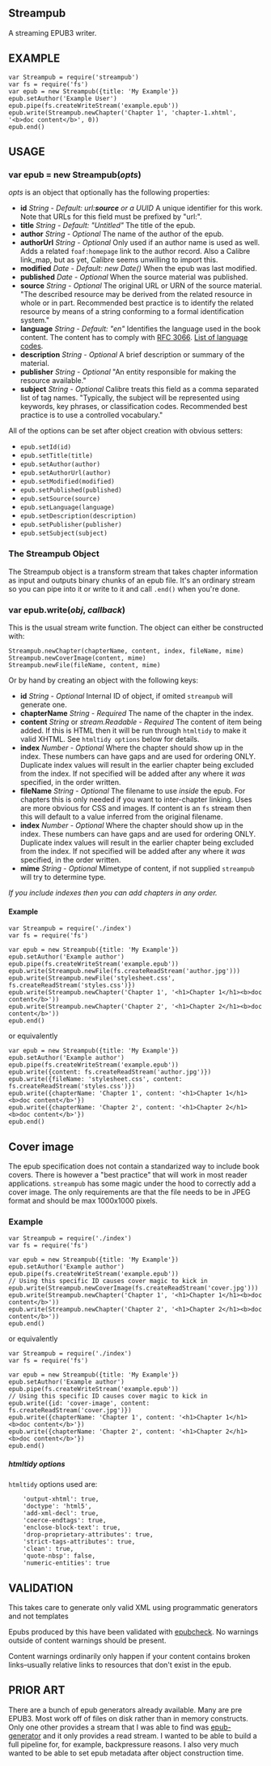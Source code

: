 Streampub
---------

A streaming EPUB3 writer.

## EXAMPLE

```
var Streampub = require('streampub')
var fs = require('fs')
var epub = new Streampub({title: 'My Example'})
epub.setAuthor('Example User')
epub.pipe(fs.createWriteStream('example.epub'))
epub.write(Streampub.newChapter('Chapter 1', 'chapter-1.xhtml', '<b>doc content</b>', 0))
epub.end()
```

## USAGE

### var epub = new Streampub(*opts*)

*opts* is an object that optionally has the following properties:

* **id** _String_ - _Default: url:**source** or a UUID_ A unique identifier for this work. Note that URLs for this field must be prefixed by "url:".
* **title** _String_ - _Default: "Untitled"_ The title of the epub.
* **author** _String_ - _Optional_ The name of the author of the epub.
* **authorUrl** _String_ - _Optional_ Only used if an author name is used as
  well.  Adds a related `foaf:homepage` link to the author record.  Also a
  Calibre link_map, but as yet, Calibre seems unwilling to import this.
* **modified** _Date_ - _Default: new Date()_ When the epub was last modified.
* **published** _Date_ - _Optional_ When the source material was published.
* **source** _String_ - _Optional_ The original URL or URN of the source material. "The described resource may be derived from the related resource in whole or in part. Recommended best practice is to identify the related resource by means of a string conforming to a formal identification system."
* **language** _String_ - _Default: "en"_ Identifies the language used in the book content. The content has to comply with [RFC 3066](http://www.ietf.org/rfc/rfc3066.txt). [List of language codes](http://www.loc.gov/standards/iso639-2/php/code_list.php).
* **description** _String_ - _Optional_ A brief description or summary of the material.
* **publisher** _String_ - _Optional_ "An entity responsible for making the resource available."
* **subject** _String_ - _Optional_ Calibre treats this field as a comma separated list of tag names. "Typically, the subject will be represented using keywords, key phrases, or classification codes. Recommended best practice is to use a controlled vocabulary."

All of the options can be set after object creation with obvious setters:

* `epub.setId(id)`
* `epub.setTitle(title)`
* `epub.setAuthor(author)`
* `epub.setAuthorUrl(author)`
* `epub.setModified(modified)`
* `epub.setPublished(published)`
* `epub.setSource(source)`
* `epub.setLanguage(language)`
* `epub.setDescription(description)`
* `epub.setPublisher(publisher)`
* `epub.setSubject(subject)`

### The Streampub Object

The Streampub object is a transform stream that takes chapter information as
input and outputs binary chunks of an epub file. It's an ordinary stream so you
can pipe into it or write to it and call `.end()` when you're done.

### var epub.write(*obj*, *callback*)

This is the usual stream write function. The object can either be constructed with:

```
Streampub.newChapter(chapterName, content, index, fileName, mime)
Streampub.newCoverImage(content, mime)
Streampub.newFile(fileName, content, mime)
```

Or by hand by creating an object with the following keys:

* **id** _String_ - _Optional_ Internal ID of object, if omited `streampub` will generate one.
* **chapterName** _String_ - _Required_ The name of the chapter in the index.
* **content** _String_ or _stream.Readable_ - _Required_ The content of item being added. If this is HTML then
  it will be run through `htmltidy` to make it valid XHTML. See `htmltidy options` below for details.
* **index** _Number_ - _Optional_ Where the chapter should show up in the index. These numbers
  can have gaps and are used for ordering ONLY. Duplicate index values will
  result in the earlier chapter being excluded from the index. If not specified will
  be added after any where it _was_ specified, in the order written.
* **fileName** _String_ - _Optional_ The filename to use *inside* the epub. For chapters this is only needed
  if you want to inter-chapter linking. Uses are more obvious for CSS and images. If content is an `fs` stream
  then this will default to a value inferred from the original filename.
* **index** _Number_ - _Optional_ Where the chapter should show up in the index. These numbers
  can have gaps and are used for ordering ONLY. Duplicate index values will
  result in the earlier chapter being excluded from the index. If not specified will
  be added after any where it _was_ specified, in the order written.
* **mime** _String_ - _Optional_ Mimetype of content, if not supplied `streampub` will try to determine type.

*If you include indexes then you can add chapters in any order.*

#### Example

```
var Streampub = require('./index')
var fs = require('fs')

var epub = new Streampub({title: 'My Example'})
epub.setAuthor('Example author')
epub.pipe(fs.createWriteStream('example.epub'))
epub.write(Streampub.newFile(fs.createReadStream('author.jpg')))
epub.write(Streampub.newFile('stylesheet.css', fs.createReadStream('styles.css')})
epub.write(Streampub.newChapter('Chapter 1', '<h1>Chapter 1</h1><b>doc content</b>'))
epub.write(Streampub.newChapter('Chapter 2', '<h1>Chapter 2</h1><b>doc content</b>'))
epub.end()
```

or equivalently

```
var epub = new Streampub({title: 'My Example'})
epub.setAuthor('Example author')
epub.pipe(fs.createWriteStream('example.epub'))
epub.write({content: fs.createReadStream('author.jpg')})
epub.write({fileName: 'stylesheet.css', content: fs.createReadStream('styles.css')})
epub.write({chapterName: 'Chapter 1', content: '<h1>Chapter 1</h1><b>doc content</b>'})
epub.write({chapterName: 'Chapter 2', content: '<h1>Chapter 2</h1><b>doc content</b>'})
epub.end()
```

## Cover image

The epub specification does not contain a standarized way to include book covers. There is however a "best practice" that will work in most reader applications. `streampub` has some magic under the hood to correctly add a cover image. The only requirements are that the file needs to be in JPEG format and should be max 1000x1000 pixels.

### Example


```
var Streampub = require('./index')
var fs = require('fs')

var epub = new Streampub({title: 'My Example'})
epub.setAuthor('Example author')
epub.pipe(fs.createWriteStream('example.epub'))
// Using this specific ID causes cover magic to kick in
epub.write(Streampub.newCoverImage(fs.createReadStream('cover.jpg')))
epub.write(Streampub.newChapter('Chapter 1', '<h1>Chapter 1</h1><b>doc content</b>'))
epub.write(Streampub.newChapter('Chapter 2', '<h1>Chapter 2</h1><b>doc content</b>'))
epub.end()
```

or equivalently

```
var Streampub = require('./index')
var fs = require('fs')

var epub = new Streampub({title: 'My Example'})
epub.setAuthor('Example author')
epub.pipe(fs.createWriteStream('example.epub'))
// Using this specific ID causes cover magic to kick in
epub.write({id: 'cover-image', content: fs.createReadStream('cover.jpg')})
epub.write({chapterName: 'Chapter 1', content: '<h1>Chapter 1</h1><b>doc content</b>'})
epub.write({chapterName: 'Chapter 2', content: '<h1>Chapter 2</h1><b>doc content</b>'})
epub.end()
```

##### htmltidy options
`htmltidy` options used are:

```
    'output-xhtml': true,
    'doctype': 'html5',
    'add-xml-decl': true,
    'coerce-endtags': true,
    'enclose-block-text': true,
    'drop-proprietary-attributes': true,
    'strict-tags-attributes': true,
    'clean': true,
    'quote-nbsp': false,
    'numeric-entities': true
```

## VALIDATION

This takes care to generate only valid XML using programmatic generators and
not templates

Epubs produced by this have been validated with
[epubcheck](https://github.com/idpf/epubcheck).  No warnings outside of
content warnings should be present.

Content warnings ordinarily only happen if your content contains broken links–usually relative links to resources
that don't exist in the epub.

## PRIOR ART

There are a bunch of epub generators already available.  Many are pre EPUB3.
Most work off of files on disk rather than in memory constructs.  Only one
other provides a stream that I was able to find was
[epub-generator](https://npmjs.com/package/epub-generator) and it only
provides a read stream.  I wanted to be able to build a full pipeline for,
for example, backpressure reasons.  I also very much wanted to be able to
set epub metadata after object construction time.
